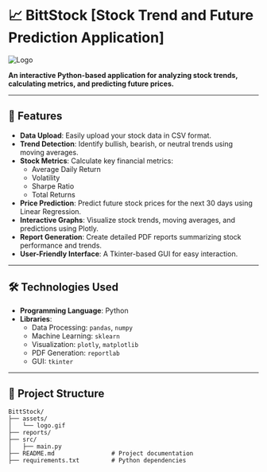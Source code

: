 # 📈 BittStock  [Stock Trend and Future Prediction Application] 

![Logo](./assets/logo.gif)  

**An interactive Python-based application for analyzing stock trends, calculating metrics, and predicting future prices.**  

---

## 🚀 Features  
- **Data Upload**: Easily upload your stock data in CSV format.  
- **Trend Detection**: Identify bullish, bearish, or neutral trends using moving averages.  
- **Stock Metrics**: Calculate key financial metrics:
  - Average Daily Return  
  - Volatility  
  - Sharpe Ratio  
  - Total Returns  
- **Price Prediction**: Predict future stock prices for the next 30 days using Linear Regression.  
- **Interactive Graphs**: Visualize stock trends, moving averages, and predictions using Plotly.  
- **Report Generation**: Create detailed PDF reports summarizing stock performance and trends.  
- **User-Friendly Interface**: A Tkinter-based GUI for easy interaction.  

---

## 🛠️ Technologies Used  

- **Programming Language**: Python  
- **Libraries**:  
  - Data Processing: `pandas`, `numpy`  
  - Machine Learning: `sklearn`  
  - Visualization: `plotly`, `matplotlib`  
  - PDF Generation: `reportlab`  
  - GUI: `tkinter`  

---

## 📂 Project Structure  

```plaintext
BittStock/  
├── assets/                    
│   └── logo.gif             
├── reports/                   
├── src/                       
│   ├── main.py                           
├── README.md                # Project documentation  
├── requirements.txt         # Python dependencies  
